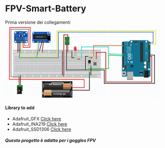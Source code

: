 # FPV-Smart-Battery
Prima versione dei collegamenti 
![Collegamenti](https://github.com/andyvodogrey/FPV-Smart-Battery/blob/master/Schematic.png)

#### Library to add
* Adafruit_GFX      [Click here](https://github.com/adafruit/Adafruit-GFX-Library)
* Adafruit_INA219   [Click here](https://github.com/adafruit/Adafruit_INA219)
* Adafruit_SSD1306  [Click here](https://github.com/adafruit/Adafruit_SSD1306)

##### Questo progetto è adatto per i goggles FPV
